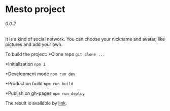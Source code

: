 # Mesto project
###### 0.0.2

It is a kind of social network. You can choose your nickname and avatar, like pictures and add your own.

To build the project:
  *Clone repo ```git clone ...```

  *Initialisation ```npm i```

  *Development mode ```npm run dev```

  *Production build ```npm run build```
  
  *Publish on gh-pages ```npm run deploy```

The result is available by [link](https://sysoevandrey.github.io/newMesto/).


